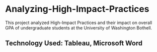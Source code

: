 # Analyzing-High-Impact-Practices
This project analyzed High-Impact Practices and their impact on overall GPA of undergraduate students at the University of Washington Bothell.

## Technology Used: Tableau, Microsoft Word
